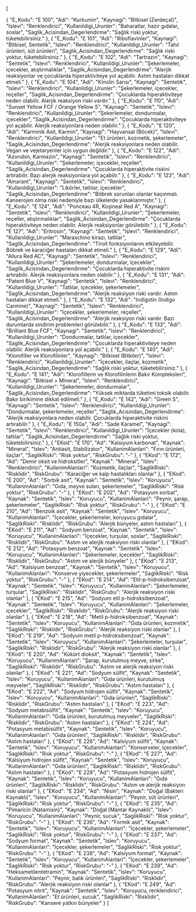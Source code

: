 [

{
        "E_Kodu": "E 100",
        "Adi": "Kurkumin",
        "Kaynagi": "Bitkisel (Zerdeçal)",
        "Islevi": "Renklendirici",
        "Kullanildigi_Urunler": "Baharatlar, hazır gıdalar, soslar",
        "Saglik_Acisindan_Degerlendirme": "Sağlık riski yoktur, tüketebilirsiniz."
    },
    {
        "E_Kodu": "E 101",
        "Adi": "Riboflavinler",
        "Kaynagi": "Bitkisel, Sentetik",
        "Islevi": "Renklendirici",
        "Kullanildigi_Urunler": "Tahıl ürünleri, süt ürünleri",
        "Saglik_Acisindan_Degerlendirme": "Sağlık riski yoktur, tüketebilirsiniz."
    },
    {
        "E_Kodu": "E 102",
        "Adi": "Tartrazin",
        "Kaynagi": "Sentetik",
        "Islevi": "Renklendirici",
        "Kullanildigi_Urunler": "Şekerlemeler, içecekler, atıştırmalıklar",
        "Saglik_Acisindan_Degerlendirme": "Alerjik reaksiyonlar ve çocuklarda hiperaktiviteye yol açabilir. Astım hastaları dikkat etmeli."
    },
    {
        "E_Kodu": "E 104",
        "Adi": "Kinolin Sarısı",
        "Kaynagi": "Sentetik",
        "Islevi": "Renklendirici",
        "Kullanildigi_Urunler": "Şekerlemeler, içecekler, reçeller",
        "Saglik_Acisindan_Degerlendirme": "Çocuklarda hiperaktiviteye neden olabilir. Alerjik reaksiyon riski vardır."
    },
    {
        "E_Kodu": "E 110",
        "Adi": "Sunset Yellow FCF / Orange Yellow S",
        "Kaynagi": "Sentetik",
        "Islevi": "Renklendirici",
        "Kullanildigi_Urunler": "Şekerlemeler, dondurmalar, içecekler",
        "Saglik_Acisindan_Degerlendirme": "Çocuklarda hiperaktiviteye yol açabilir. Alerjik reaksiyonlara neden olabilir."
    },
    {
        "E_Kodu": "E 120",
        "Adi": "Karminik Asit, Karmin",
        "Kaynagi": "Hayvansal (Böcek)",
        "Islevi": "Renklendirici",
        "Kullanildigi_Urunler": "Et ürünleri, kozmetik, şekerlemeler",
        "Saglik_Acisindan_Degerlendirme": "Alerjik reaksiyonlara neden olabilir. Vegan ve vejetaryenler için uygun değildir."
    },
    {
        "E_Kodu": "E 122",
        "Adi": "Azorubin, Karmazin",
        "Kaynagi": "Sentetik",
        "Islevi": "Renklendirici",
        "Kullanildigi_Urunler": "Şekerlemeler, içecekler, reçeller",
        "Saglik_Acisindan_Degerlendirme": "Çocuklarda hiperaktivite riskini artırabilir. Bazı alerjik reaksiyonlara yol açabilir."
    },
    {
        "E_Kodu": "E 123",
        "Adi": "Amarant",
        "Kaynagi": "Sentetik",
        "Islevi": "Renklendirici",
        "Kullanildigi_Urunler": "Likörler, tatlılar, içecekler",
        "Saglik_Acisindan_Degerlendirme": "Böbrek sorunları olanlar kaçınmalı. Kanserojen olma riski nedeniyle bazı ülkelerde yasaklanmıştır."
    },
    {
        "E_Kodu": "E 124",
        "Adi": "Ponceau 4R, Koşineal Red A",
        "Kaynagi": "Sentetik",
        "Islevi": "Renklendirici",
        "Kullanildigi_Urunler": "Şekerlemeler, reçeller, atıştırmalıklar",
        "Saglik_Acisindan_Degerlendirme": "Çocuklarda hiperaktiviteye neden olabilir. Alerjik reaksiyonlar görülebilir."
    },
    {
        "E_Kodu": "E 127",
        "Adi": "Eritrosin",
        "Kaynagi": "Sentetik",
        "Islevi": "Renklendirici",
        "Kullanildigi_Urunler": "Maraschino kirazı, tatlılar",
        "Saglik_Acisindan_Degerlendirme": "Tiroit fonksiyonlarını etkileyebilir. Böbrek ve karaciğer hastaları dikkat etmeli."
    },
    {
        "E_Kodu": "E 129",
        "Adi": "Allura Red AC",
        "Kaynagi": "Sentetik",
        "Islevi": "Renklendirici",
        "Kullanildigi_Urunler": "Şekerlemeler, dondurmalar, içecekler",
        "Saglik_Acisindan_Degerlendirme": "Çocuklarda hiperaktivite riskini artırabilir. Alerjik reaksiyonlara neden olabilir."
    },
    {
        "E_Kodu": "E 131",
        "Adi": "Patent Blue V",
        "Kaynagi": "Sentetik",
        "Islevi": "Renklendirici",
        "Kullanildigi_Urunler": "Tatlılar, içecekler, şekerlemeler",
        "Saglik_Acisindan_Degerlendirme": "Alerjik reaksiyon riski vardır. Astım hastaları dikkat etmeli."
    },
    {
        "E_Kodu": "E 132",
        "Adi": "Indigotin (Indigo Carmine)",
        "Kaynagi": "Sentetik",
        "Islevi": "Renklendirici",
        "Kullanildigi_Urunler": "İçecekler, şekerlemeler, reçeller",
        "Saglik_Acisindan_Degerlendirme": "Alerjik reaksiyon riski vardır. Bazı durumlarda sindirim problemleri görülebilir."
    },
    {
        "E_Kodu": "E 133",
        "Adi": "Brilliant Blue FCF",
        "Kaynagi": "Sentetik",
        "Islevi": "Renklendirici",
        "Kullanildigi_Urunler": "Dondurmalar, tatlılar, içecekler",
        "Saglik_Acisindan_Degerlendirme": "Çocuklarda hiperaktiviteye neden olabilir. Alerjik reaksiyonlara yol açabilir."
    },
    {
        "E_Kodu": "E 140",
        "Adi": "Klorofiller ve Klorofilinler",
        "Kaynagi": "Bitkisel (Bitkiler)",
        "Islevi": "Renklendirici",
        "Kullanildigi_Urunler": "İçecekler, ilaçlar, kozmetik",
        "Saglik_Acisindan_Degerlendirme": "Sağlık riski yoktur, tüketebilirsiniz."
    },
    {
        "E_Kodu": "E 141",
        "Adi": "Klorofillerin ve Klorofilinlerin Bakır Kompleksleri",
        "Kaynagi": "Bitkisel + Mineral",
        "Islevi": "Renklendirici",
        "Kullanildigi_Urunler": "Şekerlemeler, dondurmalar",
        "Saglik_Acisindan_Degerlendirme": "Yüksek miktarda tüketimi toksik olabilir. Bakır birikimine dikkat edilmeli."
    },
    {
        "E_Kodu": "E 142",
        "Adi": "Green S",
        "Kaynagi": "Sentetik",
        "Islevi": "Renklendirici",
        "Kullanildigi_Urunler": "Dondurmalar, şekerlemeler, reçeller",
        "Saglik_Acisindan_Degerlendirme": "Alerjik reaksiyonlara neden olabilir. Çocuklarda hiperaktivite riskini artırabilir."
    },
    {
        "E_Kodu": "E 150a",
        "Adi": "Sade Karamel",
        "Kaynagi": "Sentetik",
        "Islevi": "Renklendirici",
        "Kullanildigi_Urunler": "İçecekler (kola), tatlılar",
        "Saglik_Acisindan_Degerlendirme": "Sağlık riski yoktur, tüketebilirsiniz."
    },
    {
        "EKod": "E 170",
        "Ad": "Kalsiyum karbonat",
        "Kaynak": "Mineral",
        "Islev": "Antiasit, Stabilizator",
        "KullanimAlanlari": "Fırın ürünleri, ilaçlar",
        "SaglikRiski": "Risk yoktur",
        "RiskGrubu": "-"
    },
    {
        "EKod": "E 172",
        "Ad": "Demir oksit ve hidroksitler",
        "Kaynak": "Mineral",
        "Islev": "Renklendirici",
        "KullanimAlanlari": "Kozmetik, ilaçlar",
        "SaglikRiski": "Risklidir",
        "RiskGrubu": "Karaciğer ve kalp hastalıkları olanlar"
    },
    {
        "EKod": "E 200",
        "Ad": "Sorbik asit",
        "Kaynak": "Sentetik",
        "Islev": "Koruyucu",
        "KullanimAlanlari": "Gıda, meyve suları, şekerlemeler",
        "SaglikRiski": "Risk yoktur",
        "RiskGrubu": "-"
    },
    {
        "EKod": "E 202",
        "Ad": "Potasyum sorbat",
        "Kaynak": "Sentetik",
        "Islev": "Koruyucu",
        "KullanimAlanlari": "Peynir, şarap, şekerlemeler",
        "SaglikRiski": "Risk yoktur",
        "RiskGrubu": "-"
    },
    {
        "EKod": "E 210",
        "Ad": "Benzoik asit",
        "Kaynak": "Sentetik",
        "Islev": "Koruyucu",
        "KullanimAlanlari": "İçecekler, şekerlemeler, koruyucu gıdalar",
        "SaglikRiski": "Risklidir",
        "RiskGrubu": "Alerjik bünyeler, astım hastaları"
    },
    {
        "EKod": "E 211",
        "Ad": "Sodyum benzoat",
        "Kaynak": "Sentetik",
        "Islev": "Koruyucu",
        "KullanimAlanlari": "İçecekler, turşular, soslar",
        "SaglikRiski": "Risklidir",
        "RiskGrubu": "Astım ve alerjik reaksiyon riski olanlar"
    },
    {
        "EKod": "E 212",
        "Ad": "Potasyum benzoat",
        "Kaynak": "Sentetik",
        "Islev": "Koruyucu",
        "KullanimAlanlari": "Şekerlemeler, içecekler",
        "SaglikRiski": "Risklidir",
        "RiskGrubu": "Astım ve alerjik bünyeler"
    },
    {
        "EKod": "E 213",
        "Ad": "Kalsiyum benzoat",
        "Kaynak": "Sentetik",
        "Islev": "Koruyucu",
        "KullanimAlanlari": "Konserve yiyecekler, şekerlemeler",
        "SaglikRiski": "Risk yoktur",
        "RiskGrubu": "-"
    },
    {
        "EKod": "E 214",
        "Ad": "Etil-p-hidroksibenzoat",
        "Kaynak": "Sentetik",
        "Islev": "Koruyucu",
        "KullanimAlanlari": "Şekerlemeler, turşular",
        "SaglikRiski": "Risklidir",
        "RiskGrubu": "Alerjik reaksiyon riski olanlar"
    },
    {
        "EKod": "E 215",
        "Ad": "Sodyum etil p-hidroksibenzoat",
        "Kaynak": "Sentetik",
        "Islev": "Koruyucu",
        "KullanimAlanlari": "Şekerlemeler, içecekler",
        "SaglikRiski": "Risklidir",
        "RiskGrubu": "Alerjik reaksiyon riski olanlar"
    },
    {
        "EKod": "E 218",
        "Ad": "Metil p-hidroksibenzoat",
        "Kaynak": "Sentetik",
        "Islev": "Koruyucu",
        "KullanimAlanlari": "Gıda ürünleri, kozmetik",
        "SaglikRiski": "Risklidir",
        "RiskGrubu": "Alerjik reaksiyon riski olanlar"
    },
    {
        "EKod": "E 219",
        "Ad": "Sodyum metil p-hidroksibenzoat",
        "Kaynak": "Sentetik",
        "Islev": "Koruyucu",
        "KullanimAlanlari": "Şekerlemeler, turşular",
        "SaglikRiski": "Risklidir",
        "RiskGrubu": "Alerjik reaksiyon riski olanlar"
    },
    {
        "EKod": "E 220",
        "Ad": "Kükürt dioksit",
        "Kaynak": "Sentetik",
        "Islev": "Koruyucu",
        "KullanimAlanlari": "Şarap, kurutulmuş meyve, sirke",
        "SaglikRiski": "Risklidir",
        "RiskGrubu": "Astım ve alerjik reaksiyon riski olanlar"
    },
    {
        "EKod": "E 221",
        "Ad": "Sodyum sülfit",
        "Kaynak": "Sentetik",
        "Islev": "Koruyucu",
        "KullanimAlanlari": "Gıda ürünleri, kurutulmuş meyveler",
        "SaglikRiski": "Risklidir",
        "RiskGrubu": "Astım hastaları"
    },
    {
        "EKod": "E 222",
        "Ad": "Sodyum hidrojen sülfit",
        "Kaynak": "Sentetik",
        "Islev": "Koruyucu",
        "KullanimAlanlari": "Gıda ürünleri",
        "SaglikRiski": "Risklidir",
        "RiskGrubu": "Astım hastaları"
    },
    {
        "EKod": "E 223",
        "Ad": "Sodyum metabisülfit",
        "Kaynak": "Sentetik",
        "Islev": "Koruyucu",
        "KullanimAlanlari": "Gıda ürünleri, kurutulmuş meyveler",
        "SaglikRiski": "Risklidir",
        "RiskGrubu": "Astım hastaları"
    },
    {
        "EKod": "E 224",
        "Ad": "Potasyum metabisülfit",
        "Kaynak": "Sentetik",
        "Islev": "Koruyucu",
        "KullanimAlanlari": "Gıda ürünleri",
        "SaglikRiski": "Risklidir",
        "RiskGrubu": "Astım hastaları"
    },
    {
        "EKod": "E 226",
        "Ad": "Kalsiyum sülfit",
        "Kaynak": "Sentetik",
        "Islev": "Koruyucu",
        "KullanimAlanlari": "Konserveler, içecekler",
        "SaglikRiski": "Risk yoktur",
        "RiskGrubu": "-"
    },
    {
        "EKod": "E 227",
        "Ad": "Kalsiyum hidrojen sülfit",
        "Kaynak": "Sentetik",
        "Islev": "Koruyucu",
        "KullanimAlanlari": "Gıda ürünleri",
        "SaglikRiski": "Risklidir",
        "RiskGrubu": "Astım hastaları"
    },
    {
        "EKod": "E 228",
        "Ad": "Potasyum hidrojen sülfit",
        "Kaynak": "Sentetik",
        "Islev": "Koruyucu",
        "KullanimAlanlari": "Gıda ürünleri",
        "SaglikRiski": "Risklidir",
        "RiskGrubu": "Astım ve alerjik reaksiyon riski olanlar"
    },
    {
        "EKod": "E 234",
        "Ad": "Nisin",
        "Kaynak": "Doğal (Bakteri Kaynaklı)",
        "Islev": "Koruyucu",
        "KullanimAlanlari": "Peynir, süt ürünleri",
        "SaglikRiski": "Risk yoktur",
        "RiskGrubu": "-"
    },
    {
        "EKod": "E 235",
        "Ad": "Pimaricin (Natamisin)",
        "Kaynak": "Doğal (Mantar Kaynaklı)",
        "Islev": "Koruyucu",
        "KullanimAlanlari": "Peynir, sucuk",
        "SaglikRiski": "Risk yoktur",
        "RiskGrubu": "-"
    },
    {
        "EKod": "E 236",
        "Ad": "Formik asit",
        "Kaynak": "Sentetik",
        "Islev": "Koruyucu",
        "KullanimAlanlari": "İçecekler, şekerlemeler",
        "SaglikRiski": "Risk yoktur",
        "RiskGrubu": "-"
    },
    {
        "EKod": "E 237",
        "Ad": "Sodyum format",
        "Kaynak": "Sentetik",
        "Islev": "Koruyucu",
        "KullanimAlanlari": "İçecekler, şekerlemeler",
        "SaglikRiski": "Risk yoktur",
        "RiskGrubu": "-"
    },
    {
        "EKod": "E 238",
        "Ad": "Kalsiyum format",
        "Kaynak": "Sentetik",
        "Islev": "Koruyucu",
        "KullanimAlanlari": "İçecekler, şekerlemeler",
        "SaglikRiski": "Risk yoktur",
        "RiskGrubu": "-"
    },
    {
        "EKod": "E 239",
        "Ad": "Heksametilentetramin",
        "Kaynak": "Sentetik",
        "Islev": "Koruyucu",
        "KullanimAlanlari": "Peynir, balık ürünleri",
        "SaglikRiski": "Risklidir",
        "RiskGrubu": "Alerjik reaksiyon riski olanlar"
    },
    {
        "EKod": "E 249",
        "Ad": "Potasyum nitrit",
        "Kaynak": "Sentetik",
        "Islev": "Koruyucu, renklendirici",
        "KullanimAlanlari": "Et ürünleri, sucuk",
        "SaglikRiski": "Risklidir",
        "RiskGrubu": "Kansere yatkın bünyeler"
    }
]
